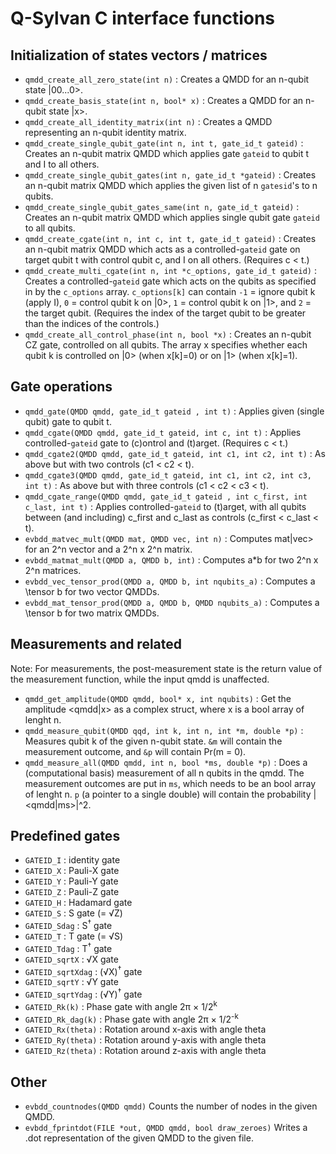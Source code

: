 # Q-Sylvan C interface functions

## Initialization of states vectors / matrices
* `qmdd_create_all_zero_state(int n)` : Creates a QMDD for an n-qubit state |00...0>. 
* `qmdd_create_basis_state(int n, bool* x)` : Creates a QMDD for an n-qubit state |x>.
* `qmdd_create_all_identity_matrix(int n)` : Creates a QMDD representing an n-qubit identity matrix.
* `qmdd_create_single_qubit_gate(int n, int t, gate_id_t gateid)` : Creates an n-qubit matrix QMDD which applies gate `gateid` to qubit t and I to all others.
* `qmdd_create_single_qubit_gates(int n, gate_id_t *gateid)` : Creates an n-qubit matrix QMDD which applies the given list of n `gatesid`'s to n qubits.
* `qmdd_create_single_qubit_gates_same(int n, gate_id_t gateid)` : Creates an n-qubit matrix QMDD which applies single qubit gate `gateid` to all qubits.
* `qmdd_create_cgate(int n, int c, int t, gate_id_t gateid)` : Creates an n-qubit matrix QMDD which acts as a controlled-`gateid` gate on target qubit t with control qubit c, and I on all others. (Requires c < t.)
* `qmdd_create_multi_cgate(int n, int *c_options, gate_id_t gateid)` : Creates a controlled-`gateid` gate which acts on the qubits as specified in by the `c_options` array. `c_options[k]` can contain `-1` = ignore qubit k (apply I), `0` = control qubit k on |0>, `1` = control qubit k on |1>, and `2` = the target qubit. (Requires the index of the target qubit to be greater than the indices of the controls.)
* `qmdd_create_all_control_phase(int n, bool *x)` : Creates an n-qubit CZ gate, controlled on all qubits. The array x specifies whether each qubit k is controlled on |0> (when x[k]=0) or on |1> (when x[k]=1).

## Gate operations
* `qmdd_gate(QMDD qmdd, gate_id_t gateid , int t)` : Applies given (single qubit) gate to qubit t.
* `qmdd_cgate(QMDD qmdd, gate_id_t gateid, int c, int t)` : Applies controlled-`gateid` gate to (c)ontrol and (t)arget. (Requires c < t.)
* `qmdd_cgate2(QMDD qmdd, gate_id_t gateid, int c1, int c2, int t)` : As above but with two controls (c1 < c2 < t).
* `qmdd_cgate3(QMDD qmdd, gate_id_t gateid, int c1, int c2, int c3, int t)` : As above but with three controls (c1 < c2 < c3 < t).
* `qmdd_cgate_range(QMDD qmdd, gate_id_t gateid , int c_first, int c_last, int t)` : Applies controlled-`gateid` to (t)arget, with all qubits between (and including) c_first and c_last as controls (c_first < c_last < t).
* `evbdd_matvec_mult(QMDD mat, QMDD vec, int n)` : Computes mat|vec> for an 2^n vector and a 2^n x 2^n matrix.
* `evbdd_matmat_mult(QMDD a, QMDD b, int)` : Computes a*b for two 2^n x 2^n matrices.
* `evbdd_vec_tensor_prod(QMDD a, QMDD b, int nqubits_a)` : Computes a \tensor b for two vector QMDDs.
* `evbdd_mat_tensor_prod(QMDD a, QMDD b, QMDD nqubits_a)` : Computes a \tensor b for two matrix QMDDs.

## Measurements and related
Note: For measurements, the post-measurement state is the return value of the measurement function, while the input qmdd is unaffected.
* `qmdd_get_amplitude(QMDD qmdd, bool* x, int nqubits)` : Get the amplitude <qmdd|x> as a complex struct, where x is a bool array of lenght n.
* `qmdd_measure_qubit(QMDD qqd, int k, int n, int *m, double *p)` : Measures qubit k of the given n-qubit state. `&m` will contain the measurement outcome, and `&p` will contain Pr(m = 0).
* `qmdd_measure_all(QMDD qmdd, int n, bool *ms, double *p)` : Does a (computational basis) measurement of all n qubits in the qmdd. The measurement outcomes are put in `ms`, which needs to be an bool array of lenght n. `p` (a pointer to a single double) will contain the probability |<qmdd|ms>|^2.

## Predefined gates
* `GATEID_I` : identity gate
* `GATEID_X` : Pauli-X gate
* `GATEID_Y` : Pauli-Y gate
* `GATEID_Z` : Pauli-Z gate
* `GATEID_H` : Hadamard gate
* `GATEID_S` : S gate (= &radic;Z)
* `GATEID_Sdag` : S<sup>&dagger;</sup> gate
* `GATEID_T` : T gate (= &radic;S)
* `GATEID_Tdag` : T<sup>&dagger;</sup> gate
* `GATEID_sqrtX` : &radic;X gate
* `GATEID_sqrtXdag` : (&radic;X)<sup>&dagger;</sup> gate
* `GATEID_sqrtY` : &radic;Y gate
* `GATEID_sqrtYdag` : (&radic;Y)<sup>&dagger;</sup> gate
* `GATEID_Rk(k)` : Phase gate with angle 2&pi; &times; 1/2<sup>k</sup>
* `GATEID_Rk_dag(k)` : Phase gate with angle 2&pi; &times; 1/2<sup>-k</sup>
* `GATEID_Rx(theta)` : Rotation around x-axis with angle theta
* `GATEID_Ry(theta)` : Rotation around y-axis with angle theta
* `GATEID_Rz(theta)` : Rotation around z-axis with angle theta


## Other
* `evbdd_countnodes(QMDD qmdd)` Counts the number of nodes in the given QMDD.
* `evbdd_fprintdot(FILE *out, QMDD qmdd, bool draw_zeroes)` Writes a .dot representation of the given QMDD to the given file.
